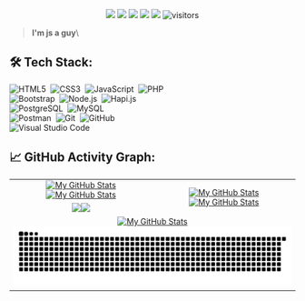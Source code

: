 <p align="center">
    <a href="https://github.com/wrdhn/wrdhn"><img src="https://img.shields.io/badge/status-updating-brightgreen.svg"></a>
    <a href="https://github.com/nodejs/node"><img src="https://img.shields.io/badge/Node.js-23.x-339933.svg"></a>
    <a href="https://github.com/wrdhn/wrdhn/graphs/contributors"><img src="https://img.shields.io/github/contributors/wrdhn/wrdhn?color=blue"></a>
    <a href="https://github.com/wrdhn"><img src="https://img.shields.io/github/stars/wrdhn"></a>
    <a href="https://github.com/wrdhn/wrdhn/network/members"><img src="https://img.shields.io/github/forks/wrdhn/wrdhn.svg?color=blue&logo=github"></a>
    <img src="https://visitor-badge.laobi.icu/badge?page_id=wrdhn.wrdhn" alt="visitors"/>
</p>


<!-- [![](./src/header_.png)](#) -->

> <b>I'm js a guy</b>\

## 🛠️ Tech Stack:
![HTML5](https://img.shields.io/badge/-HTML5-555?style=flat&logo=html5)&nbsp;
![CSS3](https://img.shields.io/badge/-CSS3-555?style=flat&logo=css3&logoColor=1572B6)&nbsp;
![JavaScript](https://img.shields.io/badge/-JavaScript-555?style=flat&logo=javascript)&nbsp;
![PHP](https://img.shields.io/badge/-PHP-555?style=flat&logo=php)&nbsp;\
![Bootstrap](https://img.shields.io/badge/-Bootstrap-555?style=flat&logo=bootstrap)&nbsp;
![Node.js](https://img.shields.io/badge/-Node.js-555?style=flat&logo=node.js)&nbsp;
![Hapi.js](https://img.shields.io/badge/-Hapi.js-555?style=flat&logo=hapi)&nbsp;\
![PostgreSQL](https://img.shields.io/badge/-PostgreSQL-555?style=flat&logo=postgresql)&nbsp;
![MySQL](https://img.shields.io/badge/-MySQL-555?style=flat&logo=mysql&logoColor=fff)&nbsp;\
![Postman](https://img.shields.io/badge/-Postman-555?style=flat&logo=postman)&nbsp;
![Git](https://img.shields.io/badge/-Git-555?style=flat&logo=git)&nbsp;
![GitHub](https://img.shields.io/badge/-GitHub-555?style=flat&logo=github)&nbsp;\
![Visual Studio Code](https://img.shields.io/badge/-Visual%20Studio%20Code-555?style=flat&logo=visual-studio-code&logoColor=007ACC)&nbsp;

## 📈 GitHub Activity Graph:


<table>
    <tr>
        <td align="center"><a href="https://github.com/wrdhn#gh-light-mode-only"><img src="https://github-readme-stats.vercel.app/api?username=wrdhn&show_icons=true&theme=default&include_all_commits=true#gh-light-mode-only" alt="My GitHub Stats"/></a><a href="https://github.com/wrdhn#gh-dark-mode-only"><img src="https://github-readme-stats.vercel.app/api?username=wrdhn&show_icons=true&theme=tokyonight&include_all_commits=true#gh-dark-mode-only" alt="My GitHub Stats"/></a></td>
        <td rowspan="2" align="center"><a href="https://github.com/wrdhn#gh-light-mode-only"><img src="https://github-readme-stats.vercel.app/api/top-langs/?username=wrdhn&theme=default&langs_count=8#gh-light-mode-only" alt="My GitHub Stats"/></a><a href="https://github.com/wrdhn#gh-dark-mode-only"><img src="https://github-readme-stats.vercel.app/api/top-langs/?username=wrdhn&theme=tokyonight&langs_count=8#gh-dark-mode-only" alt="My GitHub Stats"/></a></td>
    </tr>
    <tr>
        <td align="center"><a href="https://github.com/wrdhn#gh-light-mode-only"><img src="https://github-readme-streak-stats.herokuapp.com/?user=wrdhn&theme=default"/></a><a href="https://github.com/wrdhn#gh-dark-mode-only"><img src="https://github-readme-streak-stats.herokuapp.com/?user=wrdhn&theme=tokyonight"/></a></td>
    </tr>
    <tr>
        <td colspan="2" align="center"><a href="https://github.com/wrdhn#gh-light-mode-only"><img src="https://raw.githubusercontent.com/wrdhn/wrdhn/output/github-contribution-grid-snake-default.svg#gh-light-mode-only" alt="My GitHub Stats"/></a><a href="https://github.com/wrdhn#gh-dark-mode-only"><img src="https://raw.githubusercontent.com/wrdhn/wrdhn/output/github-contribution-grid-snake-dark.svg#gh-dark-mode-only" alt="My GitHub Stats"/></a></td>
    </tr>
</table>

<!--
**wrdhn/wrdhn** is a ✨ _special_ ✨ repository because its `README.md` (this file) appears on your GitHub profile.

Here are some ideas to get you started:

- 🔭 I’m currently working on ...
- 🌱 I’m currently learning ...
- 👯 I’m looking to collaborate on ...
- 🤔 I’m looking for help with ...
- 💬 Ask me about ...
- 📫 How to reach me: ...
- 😄 Pronouns: ...
- ⚡ Fun fact: ...
-->



<!--
**wrdhn/wrdhn** is a ✨ _special_ ✨ repository because its `README.md` (this file) appears on your GitHub profile.

Here are some ideas to get you started:

- 🔭 I’m currently working on ...
- 🌱 I’m currently learning ...
- 👯 I’m looking to collaborate on ...
- 🤔 I’m looking for help with ...
- 💬 Ask me about ...
- 📫 How to reach me: ...
- 😄 Pronouns: ...
- ⚡ Fun fact: ...
-->
